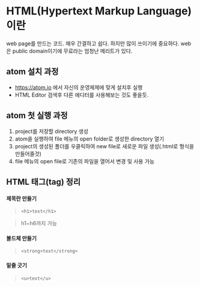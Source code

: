 # HTML(Hypertext Markup Language)이란
web page를 만드는 코드. 매우 간결하고 쉽다. 하지만 많이 쓰이기에 중요하다.
web은 public domain이기에 무료라는 엄청난 메리트가 있다.

## atom 설치 과정
- https://atom.io 에서 자신의 운영체제에 맞게 설치후 실행
- HTML Editor 검색후 다른 에디터를 사용해보는 것도 좋을듯.

## atom 첫 실행 과정
1) project를 저장할 directory 생성
2) atom을 실행하여 file 메뉴의 open folder로 생성한 directory 열기
3) project의 생성된 폴더를 우클릭하여 new file로 새로운 파일 생성(.html로 형식을 만들어줄것)
4) file 메뉴의 open file로 기존의 파일을 열어서 변경 및 사용 가능
 
## HTML 태그(tag) 정리
#### 제목란 만들기
> ```<h1>text</h1>```

> h1~h6까지 가능

#### 볼드체 만들기
> ```<strong>text</strong>```

#### 밑줄 긋기
> ```<u>text</u>```

#### 


